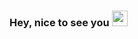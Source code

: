 ### Hey, nice to see you <img src="https://media.giphy.com/media/hvRJCLFzcasrR4ia7z/giphy.gif" width="25px">
